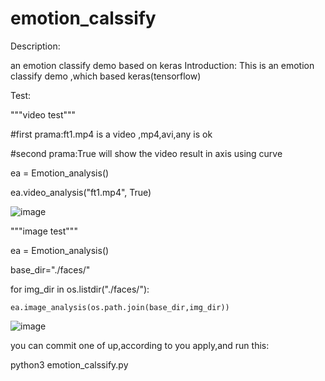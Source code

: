 # emotion_calssify

Description:

an emotion classify demo based on keras Introduction: This is an emotion classify demo ,which based keras(tensorflow)

Test:

"""video test""" 

#first prama:ft1.mp4 is a video ,mp4,avi,any is ok 

#second prama:True will show the video result in axis using curve

ea = Emotion_analysis()

ea.video_analysis("ft1.mp4", True)

![image]( https://github.com/watersink/emotion_calssify/raw/master/demo_images/Figure_1.png)


"""image test""" 

ea = Emotion_analysis() 

base_dir="./faces/" 

for img_dir in os.listdir("./faces/"): 

    ea.image_analysis(os.path.join(base_dir,img_dir))

![image]( https://github.com/watersink/emotion_calssify/raw/master/demo_images/demo.jpg)

you can commit one of up,according to you apply,and run this: 

python3 emotion_calssify.py

